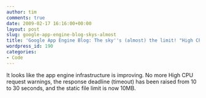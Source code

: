 ```yaml
---
author: tim
comments: true
date: 2009-02-17 16:16:00+00:00
layout: post
slug: google-app-engine-blog-skys-almost
title: 'Google App Engine Blog: The sky''s (almost) the limit! "High CPU" is no more.'
wordpress_id: 190
categories:
- Code
---
```


It looks like the app engine infrastructure is improving.  No more High CPU request warnings, the response deadline (timeout) has been raised from 10 to 30 seconds, and the static file limit is now 10MB.
